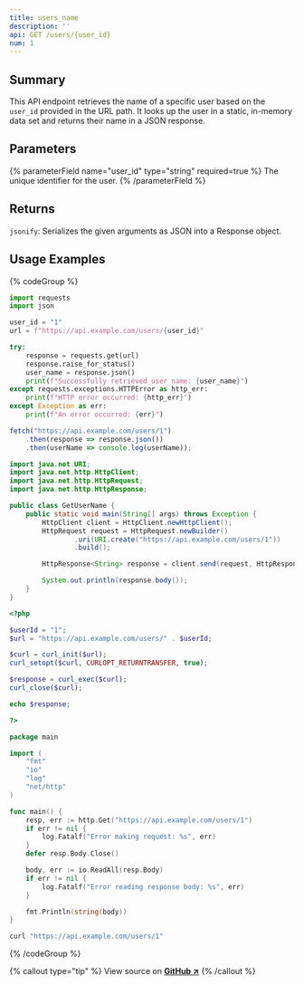 ```yaml
---
title: users_name
description: ''
api: GET /users/{user_id}
num: 1
---
```

## Summary
This API endpoint retrieves the name of a specific user based on the `user_id` provided in the URL path. It looks up the user in a static, in-memory data set and returns their name in a JSON response.

## Parameters
{% parameterField name="user_id" type="string" required=true %}
The unique identifier for the user.
{% /parameterField %}

## Returns
`jsonify`: Serializes the given arguments as JSON into a Response object.

## Usage Examples
{% codeGroup %}

```python {% filename="Python" showLineNumbers=true %}
import requests
import json

user_id = "1"
url = f"https://api.example.com/users/{user_id}"

try:
    response = requests.get(url)
    response.raise_for_status()
    user_name = response.json()
    print(f"Successfully retrieved user name: {user_name}")
except requests.exceptions.HTTPError as http_err:
    print(f"HTTP error occurred: {http_err}")
except Exception as err:
    print(f"An error occurred: {err}")
```

```javascript {% filename="JavaScript" showLineNumbers=true %}
fetch("https://api.example.com/users/1")
    .then(response => response.json())
    .then(userName => console.log(userName));
```

```java {% filename="Java" showLineNumbers=true %}
import java.net.URI;
import java.net.http.HttpClient;
import java.net.http.HttpRequest;
import java.net.http.HttpResponse;

public class GetUserName {
    public static void main(String[] args) throws Exception {
        HttpClient client = HttpClient.newHttpClient();
        HttpRequest request = HttpRequest.newBuilder()
                .uri(URI.create("https://api.example.com/users/1"))
                .build();

        HttpResponse<String> response = client.send(request, HttpResponse.BodyHandlers.ofString());

        System.out.println(response.body());
    }
}
```

```php {% filename="PHP" showLineNumbers=true %}
<?php

$userId = "1";
$url = "https://api.example.com/users/" . $userId;

$curl = curl_init($url);
curl_setopt($curl, CURLOPT_RETURNTRANSFER, true);

$response = curl_exec($curl);
curl_close($curl);

echo $response;

?>
```

```go {% filename="GO" showLineNumbers=true %}
package main

import (
	"fmt"
	"io"
	"log"
	"net/http"
)

func main() {
	resp, err := http.Get("https://api.example.com/users/1")
	if err != nil {
		log.Fatalf("Error making request: %s", err)
	}
	defer resp.Body.Close()

	body, err := io.ReadAll(resp.Body)
	if err != nil {
		log.Fatalf("Error reading response body: %s", err)
	}

	fmt.Println(string(body))
}

```

```bash {% filename="cURL" showLineNumbers=true %}
curl "https://api.example.com/users/1"
```
{% /codeGroup %}

{% callout type="tip" %}
View source on [**GitHub ↗**](https://github.com/devscribe-team/httpbin/blob/master/httpbin/core.py#L240-L269)
{% /callout %}